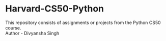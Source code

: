 # Harvard-CS50-Python
This repository consists of assignments or projects from the Python CS50 course.
<br>
Author - Divyansha Singh
